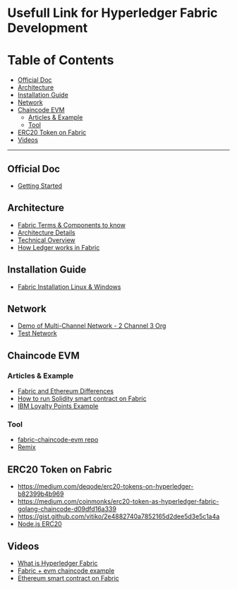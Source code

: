 # Usefull Link for Hyperledger Fabric Development

# Table of Contents

- [Official Doc](#official_doc)
- [Architecture](#architecture)
- [Installation Guide](#installation)
- [Network](#net)
- [Chaincode EVM](#evm)
    - [Articles & Example](#articles)
    - [Tool](#tool)
- [ERC20 Token on Fabric](#erc20)
- [Videos](#videos)

---

<a name="official_doc"></a>
## Official Doc 

- [Getting Started](https://hyperledger-fabric.readthedocs.io/en/release-1.2/getting_started.html)

<a name="architecture"></a>
## Architecture 

- [Fabric Terms & Components to know](https://hackernoon.com/hyperledger-fabric-the-20-most-important-terms-made-simple-2753f925db4)
- [Architecture Details](https://www.skcript.com/svr/understanding-hyperledger-fabric-s-architecture/)
- [Technical Overview](https://towardsdatascience.com/hyperledger-fabric-technical-overview-a63046c2a430)
- [How Ledger works in Fabric](https://medium.com/@spsingh559/deep-dive-into-hyperledger-fabric-ledger-b7ecd671d55f)

<a name="installation"></a>
## Installation Guide

- [Fabric Installation Linux & Windows](https://hackernoon.com/hyperledger-fabric-installation-guide-74065855eca9
)


<a name="net"></a>
## Network

- [Demo of Multi-Channel Network - 2 Channel 3 Org](https://medium.com/@kctheservant/demo-of-multi-channel-network-in-hyperledger-fabric-640f7158e2d3)
- [Test Network](https://medium.com/@kctheservant/from-first-network-to-test-network-a-new-test-network-introduced-in-fabric-v2-0-81faa924ce29)

<a name="evm"></a>
## Chaincode EVM 

<a name="articles"></a>
### Articles & Example

- [Fabric and Ethereum Differences](https://medium.com/@kctheservant/understanding-blockchain-frameworks-ethereum-and-hyperledger-fabric-48a57082903e)
- [How to run Solidity smart contract on Fabric](https://medium.com/coinmonks/solidity-smart-contract-on-hyperledger-fabric-3d50f25e577b)
- [IBM Loyalty Points Example](https://github.com/IBM/loyalty-points-evm-fabric/blob/master/README.md)

<a name="tool"></a>
### Tool

- [fabric-chaincode-evm repo](https://github.com/hyperledger/fabric-chaincode-evm)
- [Remix](https://remix.ethereum.org/#optimize=false&version=soljson-v0.4.25+commit.59dbf8f1.js&evmVersion=null)

<a name="erc20"></a>
## ERC20 Token on Fabric

- https://medium.com/deqode/erc20-tokens-on-hyperledger-b82399b4b969
- https://medium.com/coinmonks/erc20-token-as-hyperledger-fabric-golang-chaincode-d09dfd16a339
- https://gist.github.com/vitiko/2e4882740a7852165d2dee5d3e5c1a4a
- [Node.js ERC20](https://github.com/grepruby/ERC20-Token-On-Hyperledger)


<a name="videos"></a>
## Videos

- [What is Hyperledger Fabric](https://www.youtube.com/watch?v=iTV89Tqfmgk&list=PLXNKTVTOspoxg5X9V2vhDdmyV0c52lVTn&index=2&t=267s)
- [Fabric + evm chaincode example](https://www.youtube.com/watch?v=Rr1Qi-n8vag)
- [Ethereum smart contract on Fabric](https://www.youtube.com/watch?v=-BKOUb7YkOE)

